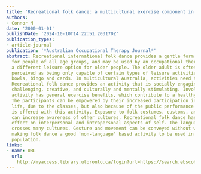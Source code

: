 ```yaml
---
title: 'Recreational folk dance: a multicultural exercise component in healthy ageing.'
authors:
- Connor M
date: '2000-01-01'
publishDate: '2024-10-10T14:22:51.203170Z'
publication_types:
- article-journal
publication: '*Australian Occupational Therapy Journal*'
abstract: Recreational international folk dance provides a gentle form of exercise
  for people of all age groups, and may be used by an occupational therapist to provide
  a different leisure option for older people. The older adult is often stereotypically
  perceived as being only capable of certain types of leisure activities, such as
  bowls, bingo and cards. In multicultural Australia, activities need to be more diverse.
  Recreational folk dance provides an activity that is socially engaging, physically
  challenging, creative, and culturally and mentally stimulating. Involvement in the
  activity has general exercise benefits, which contribute to a healthy lifestyle.
  The participants can be empowered by their increased participation in community
  life, due to the classes, but also because of the public performance aspect that
  is offered with this activity. Exposure to folk costumes, customs, and traditions,
  can increase awareness of other cultures. Recreational folk dance has a beneficial
  effect on interpersonal and intrapersonal aspects of self. The language of dance
  crosses many cultures. Gesture and movement can be conveyed without words, thus
  making folk dance a good 'non-language' based activity to be used in a multicultural
  population.
links:
- name: URL
  url: 
    http://myaccess.library.utoronto.ca/login?url=https://search.ebscohost.com/login.aspx?direct=true&db=cin20&AN=107128594&site=ehost-live
---
```

